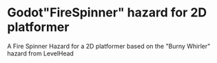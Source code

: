 # Godot"FireSpinner" hazard for 2D platformer
A Fire Spinner Hazard for a 2D platformer based on the "Burny Whirler" hazard from LevelHead

